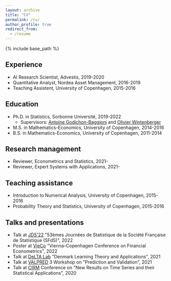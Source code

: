 ```yaml
---
layout: archive
title: "CV"
permalink: /cv/
author_profile: true
redirect_from:
  - /resume
---
```


{% include base_path %}

## Experience
* AI Research Scientist, Advestis, 2019-2020
* Quantitative Analyst, Nordea Asset Management, 2016-2019
* Teaching Assistent, University of Copenhagen, 2015-2016

## Education
* Ph.D. in Statistics, Sorbonne Université, 2019-2022
  * Supervisors: [Antoine Godichon-Baggioni](http://godichon.perso.math.cnrs.fr "Antoine Godichon-Baggioni") and [Olivier Wintenberger](http://wintenberger.fr "Olivier Wintenberger")
* M.S. in Mathematics-Economics, University of Copenhagen, 2014-2016
* B.S. in Mathematics-Economics, University of Copenhagen, 2011-2014

## Research management
* Reviewer, Econometrics and Statistics, 2021-
* Reviewer, Expert Systems with Applications, 2021-
  
## Teaching assistance
* Introduction to Numerical Analysis, University of Copenhagen, 2015-2016
* Probability Theory and Statistics, University of Copenhagen, 2015-2016

## Talks and presentations
* Talk at [JDS'22](https://jds22.sciencesconf.org) "53èmes Journées de Statistique de la Société Française de Statistique (SFdS)", 2022
* Poster at [VieCo](https://eventsignup.ku.dk/vieco2022/conference) "Vienna–Copenhagen Conference on Financial Econometrics", 2022
* Talk at [DeLTA Lab](https://sites.google.com/diku.edu/delta) "Denmark Learning Theory and Applications", 2021
* Talk at [VALPRED](https://wintenberger.fr/VALPRED.html) 3 Workshop on "Prediction and Validation", 2021
* Talk at [CIRM](https://www.cirm-math.com) Conference on "New Results on Time Series and their Statistical Applications", 2020
